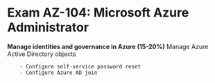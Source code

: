 # Exam AZ-104: Microsoft Azure Administrator

**Manage identities and governance in Azure (15-20%)**
    Manage Azure Active Directory objects
    
        - Configure self-service password reset
        - Configure Azure AD join

